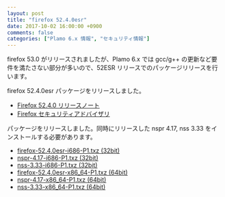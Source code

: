 ```yaml
---
layout: post
title: "firefox 52.4.0esr"
date: 2017-10-02 16:00:00 +0900
comments: false
categories: ["Plamo 6.x 情報", "セキュリティ情報"]
---
```

firefox 53.0 がリリースされましたが、Plamo 6.x では gcc/g++ の更新など要件を満たさない部分が多いので、52ESR リリースでのパッケージリリースを行います。

firefox 52.4.0esr パッケージをリリースしました。

* [Firefox 52.4.0 リリースノート](https://www.mozilla.jp/firefox/52.4.0/releasenotes/)
* [Firefox セキュリティアドバイザリ](http://www.mozilla-japan.org/security/known-vulnerabilities/firefoxESR.html)

パッケージをリリースしました。同時にリリースした nspr 4.17, nss 3.33 をインストールする必要があります。

* [firefox-52.4.0esr-i686-P1.txz (32bit)](ftp://plamo.linet.gr.jp/pub/Plamo-6.x/x86/plamo/04_xapps/firefox-52.4.0esr-i686-P1.txz)
* [nspr-4.17-i686-P1.txz (32bit)](ftp://plamo.linet.gr.jp/pub/Plamo-6.x/x86/plamo/04_xapps/nspr-4.17-i686-P1.txz)
* [nss-3.33-i686-P1.txz (32bit)](ftp://plamo.linet.gr.jp/pub/Plamo-6.x/x86/plamo/04_xapps/nss-3.33-i686-P1.txz)
* [firefox-52.4.0esr-x86_64-P1.txz (64bit)](ftp://plamo.linet.gr.jp/pub/Plamo-6.x/x86_64/plamo/04_xapps/firefox-52.4.0esr-x86_64-P1.txz)
* [nspr-4.17-x86_64-P1.txz (64bit)](ftp://plamo.linet.gr.jp/pub/Plamo-6.x/x86_64/plamo/04_xapps/nspr-4.17-x86_64-P1.txz)
* [nss-3.33-x86_64-P1.txz (64bit)](ftp://plamo.linet.gr.jp/pub/Plamo-6.x/x86_64/plamo/04_xapps/nss-3.33-x86_64-P1.txz)
